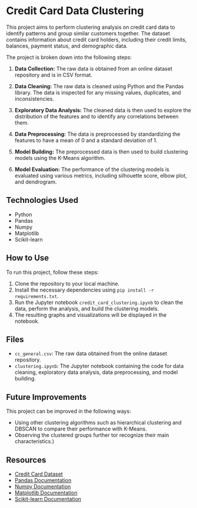 Credit Card Data Clustering
===========================

This project aims to perform clustering analysis on credit card data to identify patterns and group similar customers together. The dataset contains information about credit card holders, including their credit limits, balances, payment status, and demographic data.

The project is broken down into the following steps:

1.  **Data Collection:** The raw data is obtained from an online dataset repository and is in CSV format.
    
2.  **Data Cleaning:** The raw data is cleaned using Python and the Pandas library. The data is inspected for any missing values, duplicates, and inconsistencies. 
    
3.  **Exploratory Data Analysis:** The cleaned data is then used to explore the distribution of the features and to identify any correlations between them.
    
4.  **Data Preprocessing:** The data is preprocessed by standardizing the features to have a mean of 0 and a standard deviation of 1.
    
5.  **Model Building:** The preprocessed data is then used to build clustering models using the K-Means algorithm.
    
6.  **Model Evaluation:** The performance of the clustering models is evaluated using various metrics, including silhouette score, elbow plot, and dendrogram.
    

Technologies Used
-----------------

*   Python
*   Pandas
*   Numpy
*   Matplotlib
*   Scikit-learn

How to Use
----------

To run this project, follow these steps:

1.  Clone the repository to your local machine.
2.  Install the necessary dependencies using `pip install -r requirements.txt`.
3.  Run the Jupyter notebook `credit_card_clustering.ipynb` to clean the data, perform the analysis, and build the clustering models.
4.  The resulting graphs and visualizations will be displayed in the notebook.

Files
-----

*   `cc_general.csv`: The raw data obtained from the online dataset repository.
*   `clustering.ipynb`: The Jupyter notebook containing the code for data cleaning, exploratory data analysis, data preprocessing, and model building.

Future Improvements
-------------------

This project can be improved in the following ways:

*   Using other clustering algorithms such as hierarchical clustering and DBSCAN to compare their performance with K-Means.
*   Observing the clustered groups further tor recognize their main characteristics.)

Resources
---------

*   [Credit Card Dataset](https://www.kaggle.com/arjunbhasin2013/ccdata)
*   [Pandas Documentation](https://pandas.pydata.org/docs/)
*   [Numpy Documentation](https://numpy.org/doc/)
*   [Matplotlib Documentation](https://matplotlib.org/stable/contents.html)
*   [Scikit-learn Documentation](https://scikit-learn.org/stable/)

